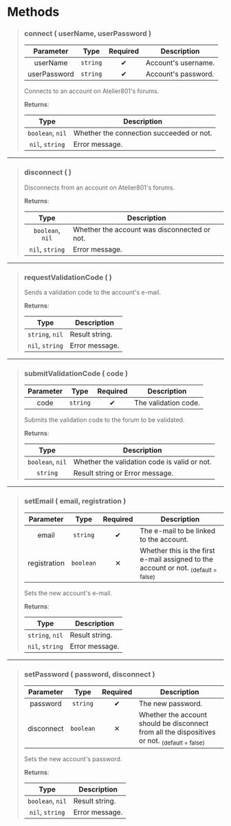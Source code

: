 # Methods
>### connect ( userName, userPassword )
>| Parameter | Type | Required | Description |
>| :-: | :-: | :-: | - |
>| userName | `string` | ✔ | Account's username. |
>| userPassword | `string` | ✔ | Account's password. |
>
>Connects to an account on Atelier801's forums.
>
>**Returns**:
>
>| Type | Description |
>| :-: | - |
>| `boolean`, `nil` | Whether the connection succeeded or not. |
>| `nil`, `string` | Error message. |
>
---
>### disconnect (  )
>
>Disconnects from an account on Atelier801's forums.
>
>**Returns**:
>
>| Type | Description |
>| :-: | - |
>| `boolean`, `nil` | Whether the account was disconnected or not. |
>| `nil`, `string` | Error message. |
>
---
>### requestValidationCode (  )
>
>Sends a validation code to the account's e-mail.
>
>**Returns**:
>
>| Type | Description |
>| :-: | - |
>| `string`, `nil` | Result string. |
>| `nil`, `string` | Error message. |
>
---
>### submitValidationCode ( code )
>| Parameter | Type | Required | Description |
>| :-: | :-: | :-: | - |
>| code | `string` | ✔ | The validation code. |
>
>Submits the validation code to the forum to be validated.
>
>**Returns**:
>
>| Type | Description |
>| :-: | - |
>| `boolean`, `nil` | Whether the validation code is valid or not. |
>| `string` | Result string or Error message. |
>
---
>### setEmail ( email, registration )
>| Parameter | Type | Required | Description |
>| :-: | :-: | :-: | - |
>| email | `string` | ✔ | The e-mail to be linked to the account. |
>| registration | `boolean` | ✕ | Whether this is the first e-mail assigned to the account or not. <sub>(default = false)</sub> |
>
>Sets the new account's e-mail.
>
>**Returns**:
>
>| Type | Description |
>| :-: | - |
>| `string`, `nil` | Result string. |
>| `nil`, `string` | Error message. |
>
---
>### setPassword ( password, disconnect )
>| Parameter | Type | Required | Description |
>| :-: | :-: | :-: | - |
>| password | `string` | ✔ | The new password. |
>| disconnect | `boolean` | ✕ | Whether the account should be disconnect from all the dispositives or not. <sub>(default = false)</sub> |
>
>Sets the new account's password.
>
>**Returns**:
>
>| Type | Description |
>| :-: | - |
>| `boolean`, `nil` | Result string. |
>| `nil`, `string` | Error message. |
>